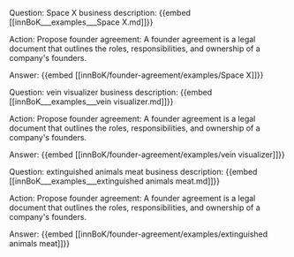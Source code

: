 Question: Space X business description:
{{embed [[innBoK___examples___Space X.md]]}}

Action: Propose founder agreement: A founder agreement is a legal document that outlines the roles, responsibilities, and ownership of a company's founders.

Answer:
{{embed [[innBoK/founder-agreement/examples/Space X]]}}

Question: vein visualizer business description:
{{embed [[innBoK___examples___vein visualizer.md]]}}

Action: Propose founder agreement: A founder agreement is a legal document that outlines the roles, responsibilities, and ownership of a company's founders.

Answer:
{{embed [[innBoK/founder-agreement/examples/vein visualizer]]}}

Question: extinguished animals meat business description:
{{embed [[innBoK___examples___extinguished animals meat.md]]}}

Action: Propose founder agreement: A founder agreement is a legal document that outlines the roles, responsibilities, and ownership of a company's founders.

Answer:
{{embed [[innBoK/founder-agreement/examples/extinguished animals meat]]}}













